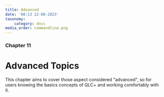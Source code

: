 ```yaml
---
title: Advanced
date: '08:13 22-08-2023'
taxonomy:
    category: docs
media_order: commandline.png
---
```


### Chapter 11

# Advanced Topics

This chapter aims to cover those aspect considered "advanced", so for users knowing the basics concepts of QLC+ and working comfortably with it.